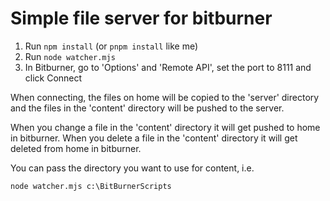 # Simple file server for bitburner

1. Run `npm install` (or `pnpm install` like me)
2. Run `node watcher.mjs`
3. In Bitburner, go to 'Options' and 'Remote API', set the port to 8111 and click Connect

When connecting, the files on home will be copied to the 'server' directory and the 
files in the 'content' directory will be pushed to the server.

When you change a file in the 'content' directory it will get pushed to home in bitburner.
When you delete a file in the 'content' directory it will get deleted from home in bitburner.

You can pass the directory you want to use for content, i.e. 

    node watcher.mjs c:\BitBurnerScripts
